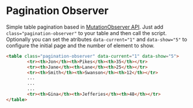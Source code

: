 # Pagination Observer
Simple table pagination based in [MutationObserver API](https://developer.mozilla.org/en/docs/Web/API/MutationObserver).
Just add `class="pagination-observer"` to your table and then call the script. Optionally you can set the atributes  `data-current="1"` and `data-show="5"` to configure the initial page and the number of element to show.
```html
<table class="pagination-observer" data-current="1" data-show="5">
        <tr><th>Jon</th><th>Pikes</th><th>35</th></tr>
        <tr><th>Jane</th><th>Lane</th><th>25</th></tr>
        <tr><th>Smith</th><th>Swanson</th><th>12</th></tr>
        ...
        ...
        ...
        <tr><th>Gina</th><th>Jefferies</th><th>48</th></tr>
</table>
```

